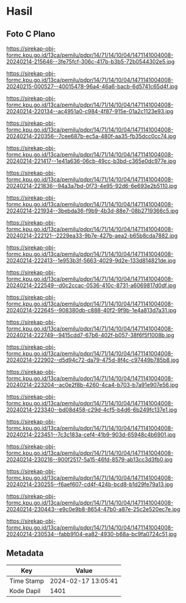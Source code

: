 # Hasil

## Foto C Plano

https://sirekap-obj-formc.kpu.go.id/13ca/pemilu/pdpr/14/71/14/10/04/1471141004008-20240214-215646--3fe75fcf-306c-417b-b3b5-72b0544302e5.jpg

https://sirekap-obj-formc.kpu.go.id/13ca/pemilu/pdpr/14/71/14/10/04/1471141004008-20240215-000527--40015478-96a4-46a6-bacb-6d5741c65d4f.jpg

https://sirekap-obj-formc.kpu.go.id/13ca/pemilu/pdpr/14/71/14/10/04/1471141004008-20240214-220134--ac4951a0-c984-4f87-915e-01a2c1123e93.jpg

https://sirekap-obj-formc.kpu.go.id/13ca/pemilu/pdpr/14/71/14/10/04/1471141004008-20240214-220356--7cee687b-ec5a-480f-aa35-fb35dcc0cc74.jpg

https://sirekap-obj-formc.kpu.go.id/13ca/pemilu/pdpr/14/71/14/10/04/1471141004008-20240214-221417--1e41a636-06cb-49cc-b3bd-c365e0dc977e.jpg

https://sirekap-obj-formc.kpu.go.id/13ca/pemilu/pdpr/14/71/14/10/04/1471141004008-20240214-221836--94a3a7bd-0f73-4e95-92d6-6e693e2b5110.jpg

https://sirekap-obj-formc.kpu.go.id/13ca/pemilu/pdpr/14/71/14/10/04/1471141004008-20240214-221934--3bebda36-f9b9-4b3d-88e7-08b2719366c5.jpg

https://sirekap-obj-formc.kpu.go.id/13ca/pemilu/pdpr/14/71/14/10/04/1471141004008-20240214-222121--2229ea33-9b7e-427b-aea2-b65b8cda7882.jpg

https://sirekap-obj-formc.kpu.go.id/13ca/pemilu/pdpr/14/71/14/10/04/1471141004008-20240214-222413--1e953b3f-5663-4029-9d2e-133d814821de.jpg

https://sirekap-obj-formc.kpu.go.id/13ca/pemilu/pdpr/14/71/14/10/04/1471141004008-20240214-222549--d0c2ccac-0536-410c-8731-a6069817d0df.jpg

https://sirekap-obj-formc.kpu.go.id/13ca/pemilu/pdpr/14/71/14/10/04/1471141004008-20240214-222645--908380db-c888-40f2-9f9b-1e4a813d7a31.jpg

https://sirekap-obj-formc.kpu.go.id/13ca/pemilu/pdpr/14/71/14/10/04/1471141004008-20240214-222749--9415cdd7-67b6-402f-b057-38f6f5f1008b.jpg

https://sirekap-obj-formc.kpu.go.id/13ca/pemilu/pdpr/14/71/14/10/04/1471141004008-20240214-222902--d5d94c72-da79-475d-8f4c-c97449b785b8.jpg

https://sirekap-obj-formc.kpu.go.id/13ca/pemilu/pdpr/14/71/14/10/04/1471141004008-20240214-223204--ac0e2f8b-4260-4ca4-b703-b7a91e907e56.jpg

https://sirekap-obj-formc.kpu.go.id/13ca/pemilu/pdpr/14/71/14/10/04/1471141004008-20240214-223340--bd08d458-c29d-4cf5-b4d6-6b249fc137e1.jpg

https://sirekap-obj-formc.kpu.go.id/13ca/pemilu/pdpr/14/71/14/10/04/1471141004008-20240214-223451--7c3c183a-cef4-41b9-903d-65948c4b6901.jpg

https://sirekap-obj-formc.kpu.go.id/13ca/pemilu/pdpr/14/71/14/10/04/1471141004008-20240214-230216--900f2517-5a15-46fd-8579-ab13cc3d3fb0.jpg

https://sirekap-obj-formc.kpu.go.id/13ca/pemilu/pdpr/14/71/14/10/04/1471141004008-20240214-230255--f6aef607-cd4f-424b-bcd8-b1d29fe79a13.jpg

https://sirekap-obj-formc.kpu.go.id/13ca/pemilu/pdpr/14/71/14/10/04/1471141004008-20240214-230443--e9c0e9b8-8654-47b0-a87e-25c2e520ec7e.jpg

https://sirekap-obj-formc.kpu.go.id/13ca/pemilu/pdpr/14/71/14/10/04/1471141004008-20240214-230534--fabb9104-ea82-4930-b68a-bc9fa0724c51.jpg


## Metadata

| Key        | Value               |
| ---------- | ------------------- |
| Time Stamp | 2024-02-17 13:05:41 |
| Kode Dapil | 1401                |



